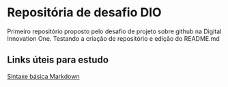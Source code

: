 # Repositória de desafio DIO
Primeiro repositório proposto pelo desafio de projeto sobre github na Digital Innovation One. Testando a criação de repositório e edição do README.md

## Links úteis para estudo
[Sintaxe básica Markdown](https://www.markdownguide.org/basic-syntax/)
